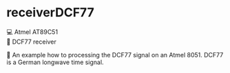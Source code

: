 # receiverDCF77

:computer: Atmel AT89C51 \
:satellite: DCF77 receiver

:memo: An example how to processing the DCF77 signal on an Atmel 8051. DCF77 is a German longwave time signal.
